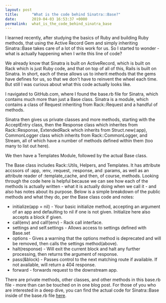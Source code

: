 ```yaml
---
layout: post
title:      "What is the code behind Sinatra::Base?"
date:       2019-04-03 16:53:37 +0000
permalink:  what_is_the_code_behind_sinatra_base
---
```



I learned recently, after studying the basics of Ruby and building Ruby methods, that using the Active Record Gem and simply inheriting Sinatra::Base takes care of a lot of this work for us. So I started to wonder - what is actually happening when I write this line of code?

We already know that Sinatra is built on ActiveRecord, which is built on Rack which is just Ruby code, and that on top of all of this, Rails is built on Sinatra. In short, each of these allows us to inherit methods that the gems have defines for us, so that we don't have to reinvent the wheel each time. But still I was curious about what this code actually looks like. 

I navigated to GitHub.com, where I found the base.rb file for Sinatra, which contains much more than just a Base class. Sinatra is a module, which contains a class of Request inheriting from Rack::Request and a handful of methods.

Sinatra then gives us private classes and more methods, starting with the AcceptEntry class, then the Response class which inherites from Rack::Response, ExtendedRack which inherits from Struct.new(:app), CommonLogger class which inherits from Rack::CommonLogger, and Stream, all of which have a number of methods defined within them (too many to list out here).

We then have a Templates Module, followed by the actual Base class.

The Base class includes Rack::Utils, Helpers, and Templates. It has attribute accssors of :app, :env, :request, :response, and :params, as well as an attribute reader of :template_cache, and then, of course, methods. Looking through the code here is helpful because we can see how each of the methods is actually written - what it is actually doing when we call it - and also has notes about its purpose. Below is a simple breakdown of the public methods and what they do, per the Base class code and notes:

* initialize(app = nil) - Your basic initialize method, accepting an argument of an app and defaulting to nil if one is not given. Initialize here also accepts a block if given.
* call(env) and call!(env) - Rack call interface.
* settings and self.settings - Allows access to settings defined with Base.set
* options - Gives a warning that the options method is deprecated and will be removed, then calls the settings method(above).
* halt(response) - Will exit the current block and halt any further processing, then returns the argument of response.
* pass(&block) - Passes control to the next matching route if available. If not available, will return a 404 response.
* forward - forwards request to the downstream app.

There are private methods, other classes, and other methods in this base.rb file - more than can be  touched on in one blog post. For those of you who are interested in a deep dive, you can find the actual code for Sinatra::Base inside of the base.rb file [here](https://github.com/sinatra/sinatra/blob/master/lib/sinatra/base.rb). 

